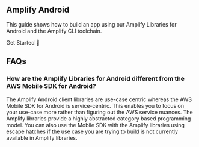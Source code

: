 ## Amplify Android

This guide shows how to build an app using our Amplify Libraries for Android and the Amplify CLI toolchain.

<docs-internal-link-button href="~/lib/project-setup/prereq.md">
  <span slot="text">Get Started 🚀</span>
</docs-internal-link-button>

## FAQs

### How are the Amplify Libraries for Android different from the AWS Mobile SDK for Android?

The Amplify Android client libraries are use-case centric whereas the AWS Mobile SDK for Android is service-centric. This enables you to focus on your use-case more rather than figuring out the AWS service nuances. The Amplify libraries provide a highly abstracted category based programming model. You can also use the Mobile SDK with the Amplify libraries using escape hatches if the use case you are trying to build is not currently available in Amplify libraries.